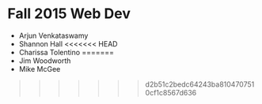 # Fall 2015 Web Dev

- Arjun Venkataswamy
- Shannon Hall
<<<<<<< HEAD
- Charissa Tolentino
=======
- Jim Woodworth
- Mike McGee
>>>>>>> d2b51c2bedc64243ba8104707510cf1c8567d636
